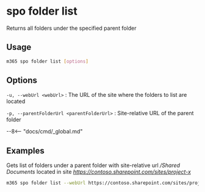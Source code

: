 # spo folder list

Returns all folders under the specified parent folder

## Usage

```sh
m365 spo folder list [options]
```

## Options

`-u, --webUrl <webUrl>`
: The URL of the site where the folders to list are located

`-p, --parentFolderUrl <parentFolderUrl>`
: Site-relative URL of the parent folder

--8<-- "docs/cmd/_global.md"

## Examples

Gets list of folders under a parent folder with site-relative url _/Shared Documents_ located in site _https://contoso.sharepoint.com/sites/project-x_

```sh
m365 spo folder list --webUrl https://contoso.sharepoint.com/sites/project-x --parentFolderUrl '/Shared Documents'
```